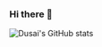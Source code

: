### Hi there 👋

<!--
**SU15VTE/SU15VTE** is a ✨ _special_ ✨ repository because its `README.md` (this file) appears on your GitHub profile.

Here are some ideas to get you started:

- 🔭 Start coding on March 4, 2023
- 🌱 I’m currently learning Go and Rust
- 👯 I’m looking to collaborate on &aibo
-->


![Dusai's GitHub stats](https://github-readme-stats.vercel.app/api?username=SU15VTE)
